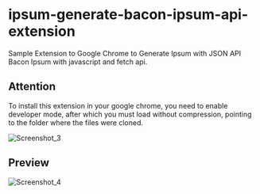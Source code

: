 # ipsum-generate-bacon-ipsum-api-extension
Sample Extension to Google Chrome to Generate Ipsum with JSON API Bacon Ipsum with javascript and fetch api.

## Attention

To install this extension in your google chrome, you need to enable developer mode, after which you must load without compression, pointing to the folder where the files were cloned.

![Screenshot_3](https://user-images.githubusercontent.com/25492122/56057203-a508a300-5d34-11e9-907a-1e744f7d28a9.png)

## Preview

![Screenshot_4](https://user-images.githubusercontent.com/25492122/56135879-02d10100-5f68-11e9-80fd-42f277654aa0.png)

